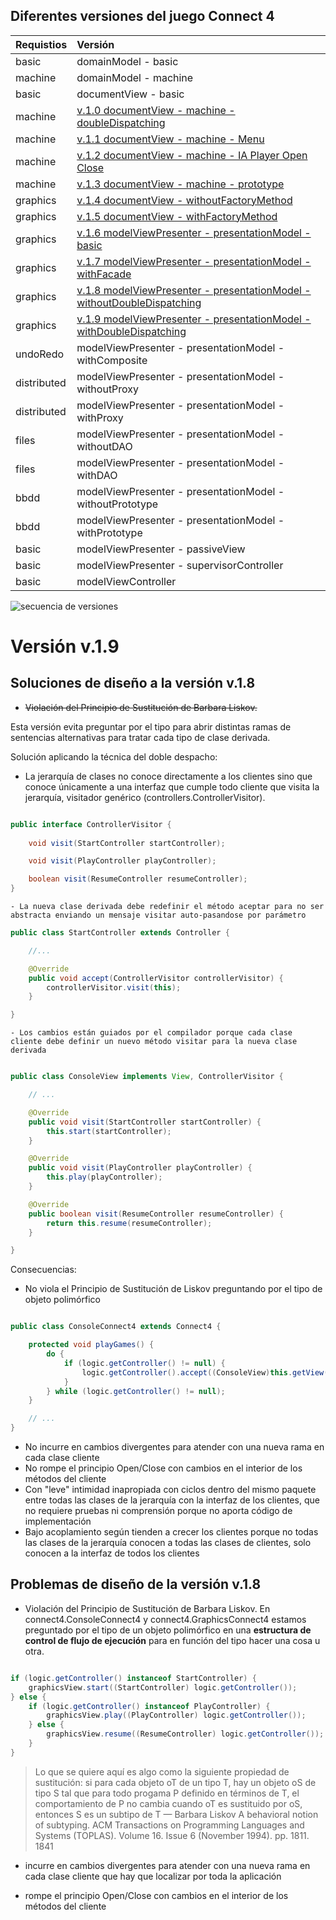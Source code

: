 ## Diferentes versiones del juego Connect 4

| Requistios  | Versión |
|:------------- |:-------------|
| basic  | domainModel - basic|
| machine | domainModel - machine |
| basic | documentView - basic |
| machine | [v.1.0 documentView - machine - doubleDispatching](https://github.com/js-rom/connect4/tree/v.1.0) |
| machine | [v.1.1 documentView - machine - Menu](https://github.com/js-rom/connect4/tree/v.1.1) |
| machine | [v.1.2 documentView - machine - IA Player Open Close](https://github.com/js-rom/connect4/tree/v.1.2) |
| machine | [v.1.3 documentView - machine - prototype](https://github.com/js-rom/connect4/tree/v.1.3) |
| graphics | [v.1.4 documentView - withoutFactoryMethod](https://github.com/js-rom/connect4/tree/v.1.4) |
| graphics | [v.1.5 documentView - withFactoryMethod](https://github.com/js-rom/connect4/tree/v.1.5) |
| graphics | [v.1.6 modelViewPresenter - presentationModel - basic](https://github.com/js-rom/connect4/tree/v.1.6) |
| graphics | [v.1.7 modelViewPresenter - presentationModel - withFacade](https://github.com/js-rom/connect4/tree/v1.7.0-Release) |
| graphics | [v.1.8 modelViewPresenter - presentationModel - withoutDoubleDispatching](https://github.com/js-rom/connect4/tree/v1.8.0-Release) |
| graphics | [v.1.9 modelViewPresenter - presentationModel - withDoubleDispatching](https://github.com/js-rom/connect4/tree/v1.9.0-Release)  |
| undoRedo | modelViewPresenter - presentationModel - withComposite |
| distributed | modelViewPresenter - presentationModel - withoutProxy |
| distributed | modelViewPresenter - presentationModel - withProxy |
| files | modelViewPresenter - presentationModel - withoutDAO |
| files | modelViewPresenter - presentationModel - withDAO |
| bbdd | modelViewPresenter - presentationModel - withoutPrototype |
| bbdd | modelViewPresenter - presentationModel - withPrototype |
| basic | modelViewPresenter - passiveView |
| basic | modelViewPresenter - supervisorController |
| basic | modelViewController |

![secuencia de versiones](./out/connect4/Docs/diagrams/TicTacToe.svg)

# Versión v.1.9

## Soluciones de diseño a la versión v.1.8

- ~~Violación del Principio de Sustitución de Barbara Liskov.~~

Esta versión evita preguntar por el tipo para abrir distintas ramas de sentencias alternativas para tratar cada tipo de clase derivada.

Solución aplicando la técnica del doble despacho:
- La jerarquía de clases no conoce directamente a los clientes sino que conoce únicamente a una interfaz que cumple todo cliente que visita la jerarquía, visitador genérico (controllers.ControllerVisitor).
``` java

public interface ControllerVisitor {
    
    void visit(StartController startController);

    void visit(PlayController playController);

    boolean visit(ResumeController resumeController);
}

```
    - La nueva clase derivada debe redefinir el método aceptar para no ser abstracta enviando un mensaje visitar auto-pasandose por parámetro

``` java
public class StartController extends Controller {

    //...

    @Override
    public void accept(ControllerVisitor controllerVisitor) {
        controllerVisitor.visit(this);
    }

}

```
    - Los cambios están guiados por el compilador porque cada clase cliente debe definir un nuevo método visitar para la nueva clase derivada

```java

public class ConsoleView implements View, ControllerVisitor {

    // ...

    @Override
    public void visit(StartController startController) {
        this.start(startController);
    }

    @Override
    public void visit(PlayController playController) {
        this.play(playController);
    }

    @Override
    public boolean visit(ResumeController resumeController) {
        return this.resume(resumeController);
    }

}

```

Consecuencias:

- No viola el Principio de Sustitución de Liskov preguntando por el tipo de objeto polimórfico
```java

public class ConsoleConnect4 extends Connect4 {

    protected void playGames() {
        do {
            if (logic.getController() != null) {
                logic.getController().accept((ConsoleView)this.getView());
            }
        } while (logic.getController() != null);
    }

    // ...
}    
```
- No incurre en cambios divergentes para atender con una nueva rama en cada clase cliente
- No rompe el principio Open/Close con cambios en el interior de los métodos del cliente
- Con "leve" intimidad inapropiada con ciclos dentro del mismo paquete entre todas las clases de la jerarquía con la interfaz de los clientes, que no requiere pruebas ni comprensión porque no aporta código de implementación
- Bajo acoplamiento según tienden a crecer los clientes porque no todas las clases de la jerarquía conocen a todas las clases de clientes, solo conocen a la interfaz de todos los clientes


## Problemas de diseño de la versión v.1.8

- Violación del Principio de Sustitución de Barbara Liskov.
En connect4.ConsoleConnect4 y connect4.GraphicsConnect4 estamos preguntado por el tipo de un objeto polimórfico en una **estructura de control de flujo de ejecución** para en función del tipo hacer una cosa u otra.

```java

if (logic.getController() instanceof StartController) {
    graphicsView.start((StartController) logic.getController());
} else {
    if (logic.getController() instanceof PlayController) {
        graphicsView.play((PlayController) logic.getController());
    } else {
        graphicsView.resume((ResumeController) logic.getController());
    }
}

```

>Lo que se quiere aquí es algo como la siguiente propiedad de sustitución: si para cada objeto oT de un tipo T, hay un objeto oS de tipo S tal que para todo progama P definido en términos de T, el comportamiento de P no cambia cuando oT es sustituido por oS, entonces S es un subtipo de T
— Barbara Liskov
A behavioral notion of subtyping. ACM Transactions on Programming Languages and Systems (TOPLAS). Volume 16. Issue 6 (November 1994). pp. 1811. 1841

- incurre en cambios divergentes para atender con una nueva rama en cada clase cliente que hay que localizar por toda la aplicación

- rompe el principio Open/Close con cambios en el interior de los métodos del cliente
